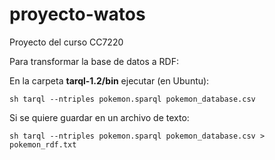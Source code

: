 # proyecto-watos
Proyecto del curso CC7220

Para transformar la base de datos a RDF:

En la carpeta **tarql-1.2/bin** ejecutar (en Ubuntu):
```
sh tarql --ntriples pokemon.sparql pokemon_database.csv
```

Si se quiere guardar en un archivo de texto:
```
sh tarql --ntriples pokemon.sparql pokemon_database.csv > pokemon_rdf.txt
```

